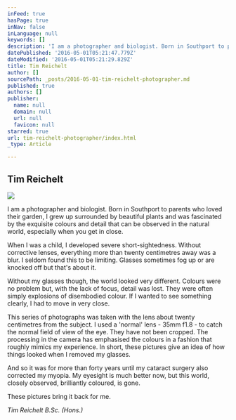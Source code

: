 ```yaml
---
inFeed: true
hasPage: true
inNav: false
inLanguage: null
keywords: []
description: 'I am a photographer and biologist. Born in Southport to parents who loved their garden, I grew up surrounded by beautiful plants and was fascinated by the exquisite colours and detail that can be observed in the natural world, especially when you get in close.'
datePublished: '2016-05-01T05:21:47.779Z'
dateModified: '2016-05-01T05:21:29.829Z'
title: Tim Reichelt
author: []
sourcePath: _posts/2016-05-01-tim-reichelt-photographer.md
published: true
authors: []
publisher:
  name: null
  domain: null
  url: null
  favicon: null
starred: true
url: tim-reichelt-photographer/index.html
_type: Article

---
```

## Tim Reichelt
![](https://the-grid-user-content.s3-us-west-2.amazonaws.com/9952882a-964c-43b9-af30-d1281378846c.jpg)

I am a photographer and biologist. Born in Southport to parents who loved their garden, I grew up surrounded by beautiful plants and was fascinated by the exquisite colours and detail that can be observed in the natural world, especially when you get in close.

When I was a child, I developed severe short-sightedness. Without corrective lenses, everything more than twenty centimetres away was a blur. I seldom found this to be limiting. Glasses sometimes fog up or are knocked off but that's about it.

Without my glasses though, the world looked very different. Colours were no problem but, with the lack of focus, detail was lost. They were often simply explosions of disembodied colour. If I wanted to see something clearly, I had to move in very close.

This series of photographs was taken with the lens about twenty centimetres from the subject. I used a 'normal' lens - 35mm f1.8 - to catch the normal field of view of the eye. They have not been cropped. The processing in the camera has emphasised the colours in a fashion that roughly mimics my experience. In short, these pictures give an idea of how things looked when I removed my glasses.

And so it was for more than forty years until my cataract surgery also corrected my myopia. My eyesight is much better now, but this world, closely observed, brilliantly coloured, is gone.

These pictures bring it back for me.

_Tim Reichelt B.Sc. (Hons.)_